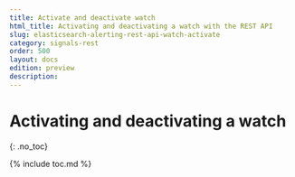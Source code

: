 ```yaml
---
title: Activate and deactivate watch
html_title: Activating and deactivating a watch with the REST API
slug: elasticsearch-alerting-rest-api-watch-activate
category: signals-rest
order: 500
layout: docs
edition: preview
description: 
---
```


<!--- Copyright 2019 floragunn GmbH -->

# Activating and deactivating a watch
{: .no_toc}

{% include toc.md %}

